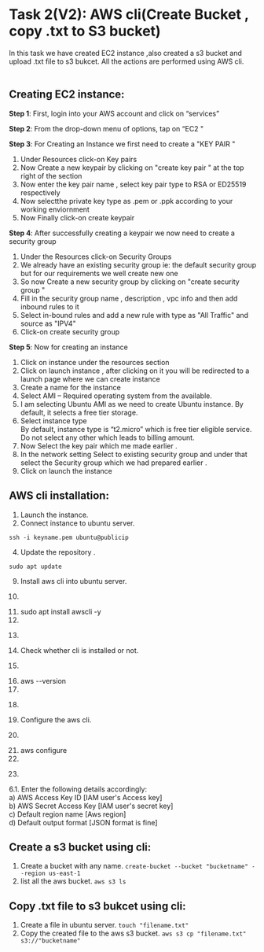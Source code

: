 # Task 2(V2): AWS cli(Create Bucket , copy .txt to S3 bucket)
In this task we have created EC2 instance ,also created a s3 bucket and upload .txt file to s3 bukcet. All the actions are performed using AWS cli.<br>
<br>
## Creating EC2 instance: <br>

**Step 1**: First, login into your AWS account and click on “services” <br>
                                                                         
**Step 2**: From the drop-down menu of options, tap on “EC2 " <br>

**Step 3**: For Creating an Instance we first need to create a "KEY PAIR " <br>

1. Under Resources click-on Key pairs <br>
2. Now Create a new keypair by clicking on "create key pair " at the top right of the section <br>
3. Now enter the key pair name , select key pair type to RSA or ED25519 respectively <br>
4. Now selectthe private key type as .pem or .ppk according to your working enviornment <br>
5. Now Finally click-on create keypair <br>
                                          
**Step 4**: After successfully creating a keypair we now need to create a security group <br>

   1. Under the Resources click-on Security Groups <br>
   2.  We already have an existing security group ie: the default security group but for our requirements we well create new one <br>
   3. So now Create a new security group by clicking on "create security group " <br>
   4. Fill in the security group name , description , vpc info and then add inbound rules to it <br>
   5. Select in-bound rules and add a new rule with type as "All Traffic" and source as "IPV4" <br>
   6. Click-on create security group <br>
   
**Step 5**: Now for creating an instance <br>

   1. Click on instance under the resources section <br>
   2. Click on launch instance ,  after clicking on it you will be redirected to a launch page where we can create instance
   3. Create a name for the instance <br>
   4. Select AMI – Required operating system from the available. <br>
   5. I am selecting Ubuntu AMI as we need to create Ubuntu instance. By default, it selects a free tier storage. <br>
   6. Select instance type <br>
       By default, instance type is “t2.micro” which is free tier eligible service. <br>
       Do not select any other which leads to billing amount. <br>
   7. Now Select the key pair which me made earlier . <br>
   8. In the network setting Select to existing security group and under that 
      select the Security group which we had prepared earlier . <br>
   9. Click on launch the instance <br>

   
## AWS cli installation: <br>

1. Launch the instance.<br>
2. Connect instance to ubuntu server. <br>
```
ssh -i keyname.pem ubuntu@publicip

 ```  
4. Update the repository .  <br>
```
sudo apt update

``` 
9. Install aws cli into ubuntu server. <br>
10.  ```
11.  sudo apt install awscli -y
12.
13.    ``` 
14. Check whether cli is installed or not. <br>
15.  ```
16.  aws --version
17.
18.    ```  
19. Configure the aws cli. <br>
20.  ```
21.  aws configure
22.
23.    ``` 
   6.1. Enter the following details accordingly: <br>
     a) AWS Access Key ID [IAM user's Access key] <br>
     b) AWS Secret Access Key [IAM user's secret key] <br>
     c) Default region name [Aws region] <br>
     d) Default output format [JSON format is fine] <br>

## Create a s3 bucket using cli: <br>

1. Create a bucket with any name. ``` create-bucket --bucket "bucketname" --region us-east-1 ``` <br>
2. list all the aws bucket. ``` aws s3 ls ``` <br>

## Copy .txt file to s3 bukcet using cli: <br>

1. Create a file in ubuntu server. ``` touch "filename.txt" ``` <br>
2. Copy the created file to the aws s3 bucket. ``` aws s3 cp "filename.txt" s3://"bucketname" ``` <br>







